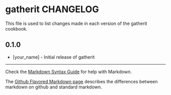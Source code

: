 gatherit CHANGELOG
==================

This file is used to list changes made in each version of the gatherit cookbook.

0.1.0
-----
- [your_name] - Initial release of gatherit

- - -
Check the [Markdown Syntax Guide](http://daringfireball.net/projects/markdown/syntax) for help with Markdown.

The [Github Flavored Markdown page](http://github.github.com/github-flavored-markdown/) describes the differences between markdown on github and standard markdown.
